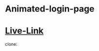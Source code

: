 # Animated-login-page
<h1><a href="https://animated-monkey-login.netlify.app/">Live-Link</a></h1>
clone:
